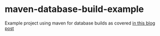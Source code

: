 # maven-database-build-example
Example project using maven for database builds as covered [in this blog post](https://github.com/amelja/blog-posts/blob/master/Building_databases_with_maven.md)
